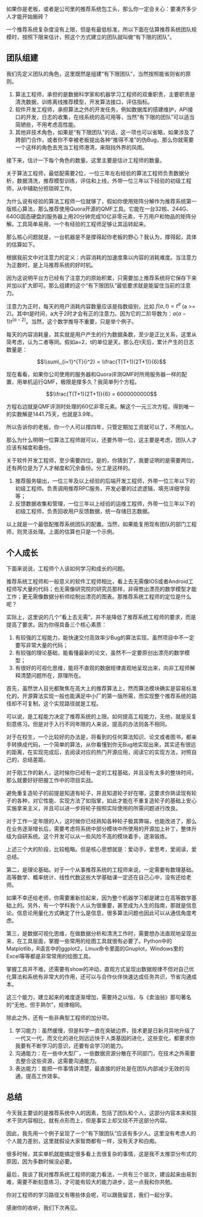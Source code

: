 如果你是老板，或者是公司里的推荐系统包工头，那么你一定会关心：要凑齐多少人才能开始搬砖？

一个推荐系统复杂度没有上限，但是有最低标准，所以下面在估算推荐系统团队规模时，按照下限来估计，照这个方式建立的团队就叫做“有下限的团队”。

## 团队组建

我们先定义团队的角色，这里既然是组建“有下限团队”，当然按照能省则省的原则。

1. 算法工程师，承担的是数据科学家和机器学习工程师的双重职责，主要职责是清洗数据，训练离线推荐模型，开发算法接口，评估指标。
2. 软件开发工程师，承担算法之外的开发任务，例如数据库的搭建维护，API接口的开发，日志的收集，在线系统的高可用等，当然“有下限的团队”可以适当简陋些，不用考虑高性能。
3. 其他非技术角色，如果是“有下限团队”的话，这一项也可以省略，如果涉及了跨部门合作，或者你不幸被老板提出各种“推得不准”的伪Bug，那么你就需要一个这样的角色去充当工程师港湾，来阻挡外界的风雨。

接下来，估计一下每个角色的数量。这里主要是估计工程师的数量。

关于算法工程师，最低配需要2位，一位三年左右经验的算法工程师负责数据分析，数据清洗，推荐模型训练，评估和上线，外带一位三年以下经验的初级工程师，从中辅助分担琐碎工作。

为什么说有经验的算法工程师一位就够了，假如你使用矩阵分解作为推荐系统第一版核心算法，那么推荐使用Quora开源的QMF工具。它能在一台32核、244G、640G固态硬盘的服务器上用20分钟完成10亿非零元素，千万用户和物品的矩阵分解。工具简单易用，一个有经验的工程师足够让其运转起来。

那么核心问题就是，一台机器是不是撑得起你老板的野心？我认为，撑得起，具体的估算如下。

根据我前文中对注意力的定义：内容消耗的加速度乘以内容的消耗难度。当注意力为正数时，是上马推荐系统的好时机。

因为这说明平台方已经有了注意力的原始积累，只需要加上推荐系统将它保存下来并加以扩大即可。那么组建的这个“有下限团队”最低要求就是能留住当前的注意力。

注意力为正时，每天的用户消耗内容数量应该是指数级别，比如 $f(a,t) = t^a$ (a >= 2)。其中t是时间，a大于2时才会有正的注意力。因为它的二阶导数为：$a(a-1)t^{(a - 2)}$。当然，这个数学推导不重要，只是举个例子。

每天的内容消耗量，其实就是用户产生的行为数据条数，至少是正比关系，这里从简考虑，认为二者等同。假如a=2，t的单位是天。那么在t天后，累计产生的日志数量是：

$$\\sum\_{i=1}^{T}{i^2} = \\frac{T(T+1)(2T+1)}{6}$$

现在看看，如果你公司使用的服务器和Quora评测QMF时所用服务器一样的配置，用单机运行QMF，极限是撑多久？我简单列个方程。

$$\\frac{T(T+1)(2T+1)}{6} = 6000000000$$

方程右边就是QMF评测时处理的60亿非零元素。解这个一元三次方程，得到唯一的实数解是1441.75天，也就是3.9年。

所以告诉你的老板，你一个人可以撑四年，只管定期加工资就可以了，不用加人。

那么为什么明明一位算法工程师就可以，还要外带一位，这主要是考虑，团队人才应该有梯度和备份。

关于软件开发工程师，至少需要四位，是的，你猜到了，我要证明的是需要两位，还有两位是为了人才梯度和冗余备份。分工是这样的。

1. 推荐服务输出，一位三年及以上经验的后端开发工程师，外带一位三年以下的初级工程师。负责调用推荐RPC服务，开发必要的过滤逻辑，填充详细字段等；
2. 反馈数据收集和管理，一位三年以上经验的运维工程师，外带一位三年以下的初级工程师，负责回收用户反馈数据，统一存储日志数据。

以上就是一个最低配推荐系统团队的配置。当然，如果能复用现有团队的部门工程师，则灵活处理。上面的估算也只是一个示例。

## 个人成长

下面来说说，工程师个人该如何学习和成长的问题。

推荐系统工程师和一般意义的软件工程师相比，看上去无需像IOS或者Android工程师写大量的代码；也无需像研究院的研究员那样，非得憋出漂亮的数学模型才能工作；更无需像数据分析师绘制出漂亮的图表。那推荐系统工程师的定位是什么呢？

实际上，这里说的几个“看上去无需”，并不是降低了推荐系统工程师的要求，而是提高了要求。因为你得具备三个核心素质：

1. 有较强的工程能力，能快速交付高效率少Bug的算法实现，虽然项目中不一定要写非常大量的代码；
2. 有较强的理论基础，能看懂最新的论文，虽然不一定要原创出漂亮的数学模型；
3. 有很好的可视化思维，能将不直观的数据规律直观地呈现出来，向非工程师解释清楚问题所在，原理所在。

首先，虽然世人目光都聚焦在高大上的推荐算法上，然而算法模块确实是容易标准化的，开源算法实现一般也能满足中小厂的第一版所需，而实现整个推荐系统的路径却不可复制，这个实现路径就是工程。

可以说，是工程能力决定了推荐系统的上限。如何提高工程能力，无他，就是反复刻意练习。但是对于入行不同年限的人来说，提高的办法则各不相同。

对于在校生，一个比较好的办法是，将看到的任何算法知识、论文或者图书，都亲手转换成代码，一个简单的算法，从你看懂到你无Bug地实现出来，其实还有很远的距离，在实现完成后，去阅读对应的热门开源应用，阅读它的实现方法，对照自己的，总结差距。

对于刚工作的新人，这时候你已经有一定的工程基础，并且没有太多的整块时间，那么就要好好把握工作中的项目实战。

避免重复造轮子的前提是知道有轮子，并且知道轮子好在哪，这要求你熟读现有轮子的各种，对它性能、实现方法了如指掌，如此才能在不重复造轮子的基础上安心实施拿来主义，并且可以进一步将轮子按照实际使用的所需问题进行改良。

对于工作一定年限的人，这时候你已经熟知各种轮子极其弊端，也能改进了，那么在业务逐渐增长后，需要考虑将系统中部分模块中所使用的开源加上补丁，整体升级为自研系统。这个开发可以从一些风险不高的模块着手，逐渐锻炼。

上述三个大的阶段，比较粗略。但是核心思想就是：爱动手，爱思考，爱阅读，爱总结。

第二，是理论基础。对于一个从事推荐系统的工程师来说，一定需要有数理基础。高等数学、概率统计、线性代数这些大学基础课一定还在自己心中，没有还给老师。

如果不幸还给老师，你需要重新捡起来，因为整个机器学习都是建立在高等数学基础上的。另外，有一个学科我个人认为很重要，甚至成为人生的指南，那就是信息论。信息论用量化方式确定了什么是信息，很多算法问题也因此可以从通信角度考虑。

第三，是数据可视化思维，在做数据分析和清洗工作时，需要想办法直观地呈现出来，在工具层面，掌握一些常用的绘图工具就很有必要了。Python中的Matplotlib，R语言中的ggplot2，Linux命令里面的Gnuplot，Windows里的Excel等等都是非常常用的绘图工具。

掌握工具并不难，还需要有show的冲动，直观方式呈现出数据规律不但对自己优化算法和系统有非常大的作用，还可以与合作伙伴快速达成任务共识，节省沟通成本。

这三个能力，建立起来的难度逐渐增加，需要持之以恒，与《卖油翁》那句著名的“无他，但手熟尔”，规律相同。

除此之外，还有一些非典型工程师的加分项。

1. 学习能力：虽然缓慢，但是科学一直在突破边界，技术更是日新月异地升级了一代又一代，而文化的进化则远远快于人类基因的进化，这些变化，都要求你我要有不断学习的意识，还要有会学习的能力。
2. 沟通能力：在一些中大型厂，一些数据资源分散在不同部门，在技术之外需要去整合这些资源，这需要沟通能力。
3. 表达能力：能把一件事情讲清楚，最直接的好处是在团队内部减少无效的沟通，提高工作效率。

## 总结

今天我主要谈的是推荐系统中人的因素，包括了团队和个人，这部分内容本来和技术干货内容相比，就有点形而上，但是事实上却又绕不开这部分内容。

因此，我先用一个例子呈现了一个“有下限团队”应该有多少人。这里没有考虑人的个人能力差别，这里就假设大家智商都有一样，没有天才和白痴。

很多时候，其实单机就能搞定很多看上去很复杂的事情，这是我不太推崇分布式的原因，因为多数时候没必要。

最后，我谈了我对推荐系统工程师的能力看法，一共有三个层次，建设起来由易到难，需要不断刻意练习，才可能有较大的能力进步，这一点我和你共勉。

你对工程师的学习路径又有哪些体会呢，可以跟我留言，我们一起分享。

感谢你的收听，我们下次再见。